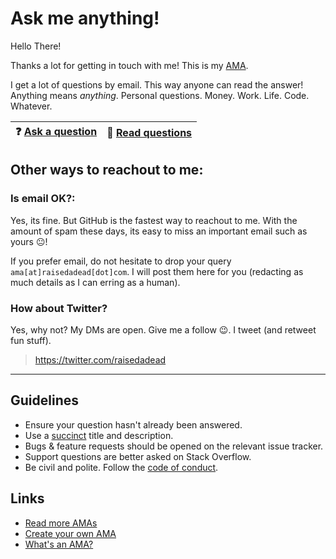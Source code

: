 # Ask me anything!

Hello There!

Thanks a lot for getting in touch with me! This is my [AMA](https://en.wikipedia.org/wiki/Reddit#IAmA_and_AMA).

I get a lot of questions by email. This way anyone can read the answer!
Anything means *anything*. Personal questions. Money. Work. Life. Code. Whatever.

| :question: [Ask a question ](../../issues/new) 	| :open_book: [Read questions ](../../issues?utf8=%E2%9C%93&q=is%3Aissue%20is%3Aclosed%20sort%3Aupdated-desc%20-label%3Ahidden%20-label%3Ainvalid) 	|
|:----------------------------------------------:	|:-----------------------------------------------------------------------------------------------------------------------------:	|

## Other ways to reachout to me:

### Is email OK?:

Yes, its fine. But GitHub is the fastest way to reachout to me. With the amount of spam these days, its easy to miss an important email such as yours :neutral_face:!

If you prefer email, do not hesitate to drop your query `ama[at]raisedadead[dot]com`. I will post them here for you (redacting as much details as I can erring as a human).

### How about Twitter?

Yes, why not? My DMs are open. Give me a follow :wink:. I tweet (and retweet fun stuff).

> <https://twitter.com/raisedadead>

---

## Guidelines

- Ensure your question hasn't already been answered.
- Use a [succinct](https://dictionary.cambridge.org/dictionary/english/succinct) title and description.
- Bugs & feature requests should be opened on the relevant issue tracker.
- Support questions are better asked on Stack Overflow.
- Be civil and polite. Follow the [code of conduct](./CODE_OF_CONDUCT.md).

## Links

- [Read more AMAs](https://github.com/sindresorhus/amas)
- [Create your own AMA](https://github.com/sindresorhus/amas/blob/master/create-ama.md)
- [What's an AMA?](https://en.wikipedia.org/wiki/Reddit#IAmA_and_AMA)
